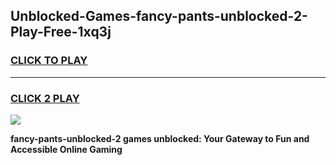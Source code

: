 
## Unblocked-Games-fancy-pants-unblocked-2-Play-Free-1xq3j
<h3>
<a href="https://premium76.site?title=fancy-pants-unblocked-2&ref=23A">CLICK TO PLAY</a></h3>
<hr>

<h3>
<a href="https://premium76.site?title=fancy-pants-unblocked-2&ref=23A">CLICK 2 PLAY</a>
  
</h3>

<a href="https://premium76.site?title=fancy-pants-unblocked-2&ref=23A"><img src="https://clearcache.store/games.png"></a>


**fancy-pants-unblocked-2 games unblocked: Your Gateway to Fun and Accessible Online Gaming**
